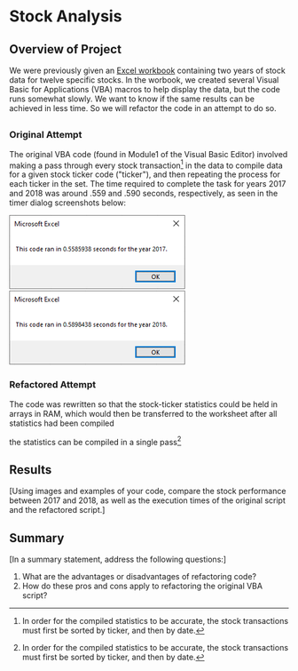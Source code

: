 # Stock Analysis

## Overview of Project
We were previously given an [Excel workbook](./resources/VBA_Challenge.xlsm) containing two years of stock data for twelve specific stocks. In the worbook, we created several Visual Basic for Applications (VBA) macros to help display the data, but the code runs somewhat slowly. We want to know if the same results can be achieved in less time. So we will refactor the code in an attempt to do so.

## 

### Original Attempt
The original VBA code (found in Module1 of the Visual Basic Editor) involved making a pass through every stock transaction[^1] in the data to compile data for a given stock ticker code ("ticker"), and then repeating the process for each ticker in the set. The time required to complete the task for years 2017 and 2018 was around .559 and .590 seconds, respectively, as seen in the timer dialog screenshots below:

![2017 original attempt](./resources/green_stocks_2017_timer.png) ![2018 original attempt](./resources/green_stocks_2018_timer.png)

[^1]: In order for the compiled statistics to be accurate, the stock transactions must first be sorted by ticker, and then by date.

### Refactored Attempt
The code was rewritten so that the stock-ticker statistics could be held in arrays in RAM, which would then be transferred to the worksheet after all statistics had been compiled


the statistics can be compiled in a single pass[^1] 

## Results
[Using images and examples of your code, compare the stock performance between 2017 and 2018, as well as the execution times of the original script and the refactored script.]

## Summary
[In a summary statement, address the following questions:]
1. What are the advantages or disadvantages of refactoring code?
2. How do these pros and cons apply to refactoring the original VBA script?
